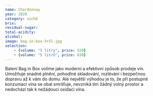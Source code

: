```yaml
---
name: Chardonnay
year: 2020
category: suché
brix: 
residual-sugar: 
total-acidity: 
alcohol: 
image: bag-in-box-3+5l.jpg 
selection:
    - {volume: "3 litry", price: 520}
    - {volume: "5 litrů", price: 630}
---
```


Balení Bag in Box volíme jako moderní a efektivní způsob prodeje vín. Umožňuje snadné plnění, pohodlné skladování, rozlévání i bezpečnou dopravu až k vám do domu. Ale největší výhodou je to, že při postupné konzumaci vína se obal smršťuje, nevzniká tím žádný volný prostor a nedochází tak k nežádoucí oxidaci vína.
